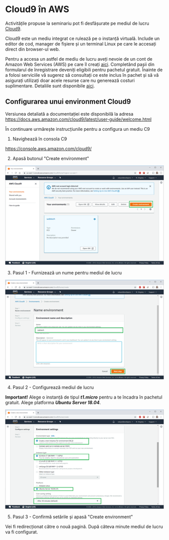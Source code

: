 # Cloud9 în AWS

Activitățile propuse la seminariu pot fi desfășurate pe mediul de lucru [Cloud9](https://aws.amazon.com/cloud9/). 

Cloud9 este un mediu integrat ce rulează pe o instanță virtuală. Include un editor de cod, manager de fișiere și un terminal Linux pe care le accesați direct din browser-ul web.

Pentru a accesa un astfel de mediu de lucru aveți nevoie de un cont de Amazon Web Services (AWS) pe care îl creați [aici](https://aws.amazon.com/cloud9/). Completând pașii din formularul de înregistrare deveniți eligibili pentru pachetul gratuit. Înainte de a folosi serviciile vă sugerez să consultați ce este inclus în pachet și să vă asigurați utilizați doar acele resurse care nu generează costuri suplimentare. Detaliile sunt disponibile [aici](https://aws.amazon.com/free/).

## Configurarea unui environment Cloud9

Versiunea detaliată a documentației este disponibilă la adresa https://docs.aws.amazon.com/cloud9/latest/user-guide/welcome.html

În continuare urmărește instrucțiunile pentru a configura un mediu C9

1. Navighează în consola C9

https://console.aws.amazon.com/cloud9/

2. Apasă butonul "Create environment"

![create environment](./c9/001-step-create-environment.png)

3. Pasul 1 - Furnizează un nume pentru mediul de lucru

![environment name](./c9/002-step-environment-name.png)

4. Pasul 2 - Configurează mediul de lucru

**Important!** Alege o instanță de tipul ***t1.micro*** pentru a te încadra în pachetul gratuit. Alege platforma ***Ubuntu Server 18.04***.

![environment setting](./c9/003-step-environment-setting.png)

5. Pasul 3 - Confirmă setările și apasă "Create environment"

Vei fi redirecționat către o nouă pagină. După câteva minute mediul de lucru va fi configurat.



